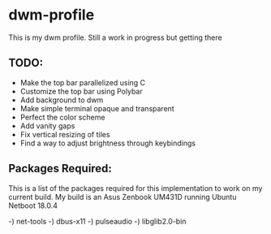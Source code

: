 # dwm-profile

This is my dwm profile. Still a work in progress but getting there

## TODO:
<ul>
<li> Make the top bar parallelized using C
<li> Customize the top bar using Polybar
<li> Add background to dwm
<li> Make simple terminal opaque and transparent
<li> Perfect the color scheme
<li> Add vanity gaps
<li> Fix vertical resizing of tiles
<li> Find a way to adjust brightness through keybindings
</ul>
  
## Packages Required:
This is a list of the packages required for this implementation to work on my current build.
My build is an Asus Zenbook UM431D running Ubuntu Netboot 18.0.4

-) net-tools
-) dbus-x11
-) pulseaudio
-) libglib2.0-bin
